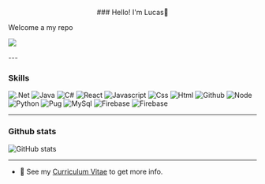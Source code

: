 <p align="center">
### Hello! I'm Lucas👋 

Welcome a my repo

<img src="https://media.giphy.com/media/3orif6SZHGRvNulw0E/source.gif">

</p>
---

### Skills

<img src="https://img.shields.io/badge/-.Net-blueviolet?style=flat&logo=.net&logoColor=white" alt=".Net">  <img src="https://img.shields.io/badge/-Java-red?style=flat&logo=java&logoColor=white" alt="Java">
<img src="https://img.shields.io/badge/-C%23-green?style=flat&logo=c%23&logoColor=white" alt="C#">
<img src="https://img.shields.io/badge/-React-blue?style=flat&logo=react&logoColor=white" alt="React">
<img src="https://img.shields.io/badge/-Javascript-yellow?style=flat&logo=javascript&logoColor=white" alt="Javascript">
<img src="https://img.shields.io/badge/-Css-blueviolet?style=flat&logo=css&logoColor=white" alt="Css">
<img src="https://img.shields.io/badge/-HTML-orange?style=flat&logo=html5&logoColor=white" alt="Html">
<img src="https://img.shields.io/badge/-Github-black?style=flat&logo=github&logoColor=white" alt="Github">
<img src="https://img.shields.io/badge/-Node-success?style=flat&logo=nodelogoColor=white" alt="Node">
<img src="https://img.shields.io/badge/-Python-blue?style=flat&logo=python&logoColor=white" alt="Python">
<img src="https://img.shields.io/badge/-Pug-critical?style=flat&logo=pug&logoColor=white" alt="Pug">
<img src="https://img.shields.io/badge/-MySql-black?style=flat&logo=mysql&logoColor=white" alt="MySql">
<img src="https://img.shields.io/badge/-PHP-blueviolet?style=flat&logo=php&color=white" alt="Firebase">
<img src="https://img.shields.io/badge/-Firebase-Orange?style=flat&logo=firebase&logoColor=white" alt="Firebase">

---

### Github stats
![GitHub stats](https://github-readme-stats.vercel.app/api?username=LucasBenitez&show_icons=true&hide_border=true)

---

- 📝 See my [Curriculum Vitae](https://drive.google.com/file/d/1lmZ4D3DKpr6rEM5swe185HSJ8MW48o1z/view?usp=sharing) to get more info.
